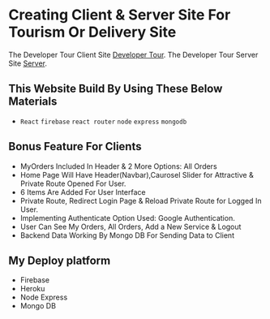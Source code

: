 # Creating Client & Server Site For Tourism Or Delivery Site

The Developer Tour Client Site [Developer Tour](https://develop-tour.web.app/).
The Developer Tour Server Site [Server](https://intense-lowlands-74894.herokuapp.com/).

## This Website Build By Using These Below Materials
<ul>
<li>

`React`
`firebase` 
`react router` 
`node`
`express`
`mongodb`
</li>
</ul>

## Bonus Feature For Clients
<ul>
<li> MyOrders Included In Header & 2 More Options: All Orders </li>
<li> Home Page Will Have Header(Navbar),Caurosel Slider for Attractive & Private Route Opened For User. </li>
<li> 6 Items Are Added For User Interface </li>
<li> Private Route, Redirect Login Page & Reload Private Route for Logged In User. </li>
<li> Implementing Authenticate Option Used: Google Authentication. </li>
<li> User Can See My Orders, All Orders, Add a New Service & Logout </li>
<li> Backend Data Working By Mongo DB For Sending Data to Client </li>
</ul>

## My Deploy platform
<ul>
<li>Firebase</li>
<li>Heroku</li>
<li>Node Express</li>
<li>Mongo DB</li>
</ul>